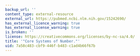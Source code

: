 ```yaml
---
backup_url: ''
content_type: external-resource
external_url: https://pubmed.ncbi.nlm.nih.gov/15242690/
has_external_licence_warning: true
has_external_license_warning: true
is_broken: ''
license: https://creativecommons.org/licenses/by-nc-sa/4.0/
title: '"Core Systems of Number."'
uid: 7a58c483-cbf9-446f-b483-c1ad4b66f67b
---
```

